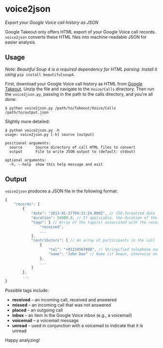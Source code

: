 voice2json
=============

*Export your Google Voice call history as JSON*

Google Takeout only offers HTML export of your Google Voice call records. `voice2json` converts these HTML files into machine-readable JSON for easier analysis.

## Usage

*Note: Beautiful Soup 4 is a required dependency for HTML parsing. Install it using* `pip install beautifulsoup4`*.*

First, download your Google Voice call history as HTML from [Google Takeout](https://www.google.com/settings/takeout). Unzip the file and navigate to the `Voice/Calls` directory. Then run the `voice2json.py`, passing in the path to the calls directory, and you're all done:

```
$ python voice2json.py /path/to/Takeout/Voice/Calls /path/to/output.json
```

Slightly more detailed:

```
$ python voice2json.py -h
usage: voice2json.py [-h] source [output]

positional arguments:
  source      Source directory of call HTML files to convert
  output      File to write JSON output to (default: stdout)

optional arguments:
  -h, --help  show this help message and exit
```

## Output

`voice2json` produces a JSON file in the following format:

```js
{
    "records": [
        {
            "date": "2013-01-27T04:21:24.000Z", // ISO-formatted date
            "duration": 56000.0, // If applicable, the duration of the call
            "tags": [ // Array of the tags(s) associated with the record (see below)
                "received",
                ...
            ],
            "contributors": [ // An array of participants in the call
                {
                    "tel": "+01234567890", // Stringified telephone number containing country code
                    "name": "John Doe" // Name (if known, otherwise an empty string)
                },
                ...
            ]
        },
        ...
}
```

Possible tags include:

 - **received** &ndash; an incoming call, received and answered
 - **missed** &ndash; an incoming call that was not answered
 - **placed** &ndash; an outgoing call
 - **inbox** &ndash; an item in the Google Voice inbox (e.g., a voicemail)
 - **voicemail** &ndash; a voicemail message
 - **unread** &ndash; used in conjunction with a voicemail to indicate that it is unread

Happy analyzing!

